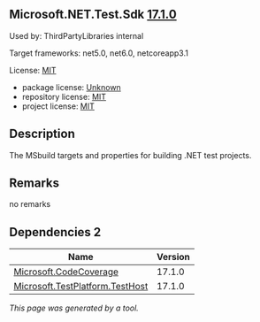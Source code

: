 Microsoft.NET.Test.Sdk [17.1.0](https://www.nuget.org/packages/Microsoft.NET.Test.Sdk/17.1.0)
--------------------

Used by: ThirdPartyLibraries internal

Target frameworks: net5.0, net6.0, netcoreapp3.1

License: [MIT](../../../../licenses/mit) 

- package license: [Unknown]() 
- repository license: [MIT](https://github.com/microsoft/vstest) 
- project license: [MIT](https://github.com/microsoft/vstest/) 

Description
-----------
The MSbuild targets and properties for building .NET test projects.

Remarks
-----------
no remarks


Dependencies 2
-----------

|Name|Version|
|----------|:----|
|[Microsoft.CodeCoverage](../../../../packages/nuget.org/microsoft.codecoverage/17.1.0)|17.1.0|
|[Microsoft.TestPlatform.TestHost](../../../../packages/nuget.org/microsoft.testplatform.testhost/17.1.0)|17.1.0|

*This page was generated by a tool.*